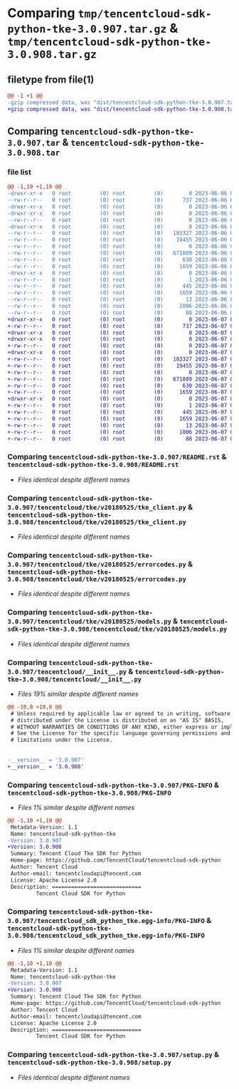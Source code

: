 # Comparing `tmp/tencentcloud-sdk-python-tke-3.0.907.tar.gz` & `tmp/tencentcloud-sdk-python-tke-3.0.908.tar.gz`

## filetype from file(1)

```diff
@@ -1 +1 @@
-gzip compressed data, was "dist/tencentcloud-sdk-python-tke-3.0.907.tar", last modified: Tue Jun  6 02:37:36 2023, max compression
+gzip compressed data, was "dist/tencentcloud-sdk-python-tke-3.0.908.tar", last modified: Wed Jun  7 00:34:50 2023, max compression
```

## Comparing `tencentcloud-sdk-python-tke-3.0.907.tar` & `tencentcloud-sdk-python-tke-3.0.908.tar`

### file list

```diff
@@ -1,19 +1,19 @@
-drwxr-xr-x   0 root         (0) root         (0)        0 2023-06-06 02:37:36.000000 tencentcloud-sdk-python-tke-3.0.907/
--rw-r--r--   0 root         (0) root         (0)      737 2023-06-06 02:37:36.000000 tencentcloud-sdk-python-tke-3.0.907/README.rst
-drwxr-xr-x   0 root         (0) root         (0)        0 2023-06-06 02:37:36.000000 tencentcloud-sdk-python-tke-3.0.907/tencentcloud/
-drwxr-xr-x   0 root         (0) root         (0)        0 2023-06-06 02:37:36.000000 tencentcloud-sdk-python-tke-3.0.907/tencentcloud/tke/
--rw-r--r--   0 root         (0) root         (0)        0 2023-06-06 02:37:36.000000 tencentcloud-sdk-python-tke-3.0.907/tencentcloud/tke/__init__.py
-drwxr-xr-x   0 root         (0) root         (0)        0 2023-06-06 02:37:36.000000 tencentcloud-sdk-python-tke-3.0.907/tencentcloud/tke/v20180525/
--rw-r--r--   0 root         (0) root         (0)   183327 2023-06-06 02:37:36.000000 tencentcloud-sdk-python-tke-3.0.907/tencentcloud/tke/v20180525/tke_client.py
--rw-r--r--   0 root         (0) root         (0)    19455 2023-06-06 02:37:36.000000 tencentcloud-sdk-python-tke-3.0.907/tencentcloud/tke/v20180525/errorcodes.py
--rw-r--r--   0 root         (0) root         (0)        0 2023-06-06 02:37:36.000000 tencentcloud-sdk-python-tke-3.0.907/tencentcloud/tke/v20180525/__init__.py
--rw-r--r--   0 root         (0) root         (0)   671889 2023-06-06 02:37:36.000000 tencentcloud-sdk-python-tke-3.0.907/tencentcloud/tke/v20180525/models.py
--rw-r--r--   0 root         (0) root         (0)      630 2023-06-06 02:37:36.000000 tencentcloud-sdk-python-tke-3.0.907/tencentcloud/__init__.py
--rw-r--r--   0 root         (0) root         (0)     1659 2023-06-06 02:37:36.000000 tencentcloud-sdk-python-tke-3.0.907/PKG-INFO
-drwxr-xr-x   0 root         (0) root         (0)        0 2023-06-06 02:37:36.000000 tencentcloud-sdk-python-tke-3.0.907/tencentcloud_sdk_python_tke.egg-info/
--rw-r--r--   0 root         (0) root         (0)        1 2023-06-06 02:37:36.000000 tencentcloud-sdk-python-tke-3.0.907/tencentcloud_sdk_python_tke.egg-info/dependency_links.txt
--rw-r--r--   0 root         (0) root         (0)      445 2023-06-06 02:37:36.000000 tencentcloud-sdk-python-tke-3.0.907/tencentcloud_sdk_python_tke.egg-info/SOURCES.txt
--rw-r--r--   0 root         (0) root         (0)     1659 2023-06-06 02:37:36.000000 tencentcloud-sdk-python-tke-3.0.907/tencentcloud_sdk_python_tke.egg-info/PKG-INFO
--rw-r--r--   0 root         (0) root         (0)       13 2023-06-06 02:37:36.000000 tencentcloud-sdk-python-tke-3.0.907/tencentcloud_sdk_python_tke.egg-info/top_level.txt
--rw-r--r--   0 root         (0) root         (0)     1006 2023-06-06 02:37:36.000000 tencentcloud-sdk-python-tke-3.0.907/setup.py
--rw-r--r--   0 root         (0) root         (0)       88 2023-06-06 02:37:36.000000 tencentcloud-sdk-python-tke-3.0.907/setup.cfg
+drwxr-xr-x   0 root         (0) root         (0)        0 2023-06-07 00:34:50.000000 tencentcloud-sdk-python-tke-3.0.908/
+-rw-r--r--   0 root         (0) root         (0)      737 2023-06-07 00:34:50.000000 tencentcloud-sdk-python-tke-3.0.908/README.rst
+drwxr-xr-x   0 root         (0) root         (0)        0 2023-06-07 00:34:50.000000 tencentcloud-sdk-python-tke-3.0.908/tencentcloud/
+drwxr-xr-x   0 root         (0) root         (0)        0 2023-06-07 00:34:50.000000 tencentcloud-sdk-python-tke-3.0.908/tencentcloud/tke/
+-rw-r--r--   0 root         (0) root         (0)        0 2023-06-07 00:34:50.000000 tencentcloud-sdk-python-tke-3.0.908/tencentcloud/tke/__init__.py
+drwxr-xr-x   0 root         (0) root         (0)        0 2023-06-07 00:34:50.000000 tencentcloud-sdk-python-tke-3.0.908/tencentcloud/tke/v20180525/
+-rw-r--r--   0 root         (0) root         (0)   183327 2023-06-07 00:34:50.000000 tencentcloud-sdk-python-tke-3.0.908/tencentcloud/tke/v20180525/tke_client.py
+-rw-r--r--   0 root         (0) root         (0)    19455 2023-06-07 00:34:50.000000 tencentcloud-sdk-python-tke-3.0.908/tencentcloud/tke/v20180525/errorcodes.py
+-rw-r--r--   0 root         (0) root         (0)        0 2023-06-07 00:34:50.000000 tencentcloud-sdk-python-tke-3.0.908/tencentcloud/tke/v20180525/__init__.py
+-rw-r--r--   0 root         (0) root         (0)   671889 2023-06-07 00:34:50.000000 tencentcloud-sdk-python-tke-3.0.908/tencentcloud/tke/v20180525/models.py
+-rw-r--r--   0 root         (0) root         (0)      630 2023-06-07 00:34:50.000000 tencentcloud-sdk-python-tke-3.0.908/tencentcloud/__init__.py
+-rw-r--r--   0 root         (0) root         (0)     1659 2023-06-07 00:34:50.000000 tencentcloud-sdk-python-tke-3.0.908/PKG-INFO
+drwxr-xr-x   0 root         (0) root         (0)        0 2023-06-07 00:34:50.000000 tencentcloud-sdk-python-tke-3.0.908/tencentcloud_sdk_python_tke.egg-info/
+-rw-r--r--   0 root         (0) root         (0)        1 2023-06-07 00:34:50.000000 tencentcloud-sdk-python-tke-3.0.908/tencentcloud_sdk_python_tke.egg-info/dependency_links.txt
+-rw-r--r--   0 root         (0) root         (0)      445 2023-06-07 00:34:50.000000 tencentcloud-sdk-python-tke-3.0.908/tencentcloud_sdk_python_tke.egg-info/SOURCES.txt
+-rw-r--r--   0 root         (0) root         (0)     1659 2023-06-07 00:34:50.000000 tencentcloud-sdk-python-tke-3.0.908/tencentcloud_sdk_python_tke.egg-info/PKG-INFO
+-rw-r--r--   0 root         (0) root         (0)       13 2023-06-07 00:34:50.000000 tencentcloud-sdk-python-tke-3.0.908/tencentcloud_sdk_python_tke.egg-info/top_level.txt
+-rw-r--r--   0 root         (0) root         (0)     1006 2023-06-07 00:34:50.000000 tencentcloud-sdk-python-tke-3.0.908/setup.py
+-rw-r--r--   0 root         (0) root         (0)       88 2023-06-07 00:34:50.000000 tencentcloud-sdk-python-tke-3.0.908/setup.cfg
```

### Comparing `tencentcloud-sdk-python-tke-3.0.907/README.rst` & `tencentcloud-sdk-python-tke-3.0.908/README.rst`

 * *Files identical despite different names*

### Comparing `tencentcloud-sdk-python-tke-3.0.907/tencentcloud/tke/v20180525/tke_client.py` & `tencentcloud-sdk-python-tke-3.0.908/tencentcloud/tke/v20180525/tke_client.py`

 * *Files identical despite different names*

### Comparing `tencentcloud-sdk-python-tke-3.0.907/tencentcloud/tke/v20180525/errorcodes.py` & `tencentcloud-sdk-python-tke-3.0.908/tencentcloud/tke/v20180525/errorcodes.py`

 * *Files identical despite different names*

### Comparing `tencentcloud-sdk-python-tke-3.0.907/tencentcloud/tke/v20180525/models.py` & `tencentcloud-sdk-python-tke-3.0.908/tencentcloud/tke/v20180525/models.py`

 * *Files identical despite different names*

### Comparing `tencentcloud-sdk-python-tke-3.0.907/tencentcloud/__init__.py` & `tencentcloud-sdk-python-tke-3.0.908/tencentcloud/__init__.py`

 * *Files 19% similar despite different names*

```diff
@@ -10,8 +10,8 @@
 # Unless required by applicable law or agreed to in writing, software
 # distributed under the License is distributed on an "AS IS" BASIS,
 # WITHOUT WARRANTIES OR CONDITIONS OF ANY KIND, either express or implied.
 # See the License for the specific language governing permissions and
 # limitations under the License.
 
 
-__version__ = '3.0.907'
+__version__ = '3.0.908'
```

### Comparing `tencentcloud-sdk-python-tke-3.0.907/PKG-INFO` & `tencentcloud-sdk-python-tke-3.0.908/PKG-INFO`

 * *Files 1% similar despite different names*

```diff
@@ -1,10 +1,10 @@
 Metadata-Version: 1.1
 Name: tencentcloud-sdk-python-tke
-Version: 3.0.907
+Version: 3.0.908
 Summary: Tencent Cloud Tke SDK for Python
 Home-page: https://github.com/TencentCloud/tencentcloud-sdk-python
 Author: Tencent Cloud
 Author-email: tencentcloudapi@tencent.com
 License: Apache License 2.0
 Description: ============================
         Tencent Cloud SDK for Python
```

### Comparing `tencentcloud-sdk-python-tke-3.0.907/tencentcloud_sdk_python_tke.egg-info/PKG-INFO` & `tencentcloud-sdk-python-tke-3.0.908/tencentcloud_sdk_python_tke.egg-info/PKG-INFO`

 * *Files 1% similar despite different names*

```diff
@@ -1,10 +1,10 @@
 Metadata-Version: 1.1
 Name: tencentcloud-sdk-python-tke
-Version: 3.0.907
+Version: 3.0.908
 Summary: Tencent Cloud Tke SDK for Python
 Home-page: https://github.com/TencentCloud/tencentcloud-sdk-python
 Author: Tencent Cloud
 Author-email: tencentcloudapi@tencent.com
 License: Apache License 2.0
 Description: ============================
         Tencent Cloud SDK for Python
```

### Comparing `tencentcloud-sdk-python-tke-3.0.907/setup.py` & `tencentcloud-sdk-python-tke-3.0.908/setup.py`

 * *Files identical despite different names*

